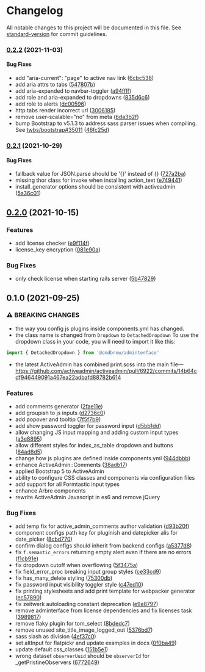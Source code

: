 # Changelog

All notable changes to this project will be documented in this file. See [standard-version](https://github.com/conventional-changelog/standard-version) for commit guidelines.

### [0.2.2](https://github.com/CMDBrew/adminterface/compare/v0.2.1...v0.2.2) (2021-11-03)


#### Bug Fixes

* add "aria-current": "page" to active nav link ([6cbc538](https://github.com/CMDBrew/adminterface/commit/6cbc538efeee86138450c1cc1aef491bf725a8d8))
* add aria attrs to tabs ([547807b](https://github.com/CMDBrew/adminterface/commit/547807b034bddb1079380729ec5e2209ee409b5c))
* add aria-expanded to navbar-toggler ([a94ffff](https://github.com/CMDBrew/adminterface/commit/a94ffff50ea0f4d7b50bff0881b04aabadc8dfe9))
* add role and aria-expanded to dropdowns ([835d6c6](https://github.com/CMDBrew/adminterface/commit/835d6c62c049385d6526f0b69d18f561291bd3b1))
* add role to alerts ([dc00596](https://github.com/CMDBrew/adminterface/commit/dc00596ae998c210af89c442c794bbda0d85b3e2))
* http tabs render incorrect url ([3006185](https://github.com/CMDBrew/adminterface/commit/300618546abb199b30e4906da8ad6cf8695a2a9f))
* remove user-scalable="no" from meta ([bda3b2f](https://github.com/CMDBrew/adminterface/commit/bda3b2fea20de05438f50aa3012529a0feac4792))
* bump Bootstrap to v5.1.3 to address sass parser issues when compiling. See [twbs/bootstrap#35011](https://github.com/twbs/bootstrap/issues/35011) ([46fc25d](https://github.com/CMDBrew/adminterface/commit/46fc25d4682fdf3eb662084d76b4e4360d1913fa))

### [0.2.1](https://github.com/CMDBrew/adminterface/compare/v0.2.0...v0.2.1) (2021-10-29)


#### Bug Fixes

* fallback value for JSON.parse should be '{}' instead of {} ([727a2ba](https://github.com/CMDBrew/adminterface/commit/727a2bab65145a06428d35408861ad680c08cccd))
* missing thor class for invoke when installing action_text ([e749441](https://github.com/CMDBrew/adminterface/commit/e749441cc9929307899247d09eff3d46943c180f))
* install_generator options should be consistent with activeadmin ([5a36c01](https://github.com/CMDBrew/adminterface/commit/5a36c01a4f1505476a125c1a085c8864665012c8))

## [0.2.0](https://github.com/CMDBrew/adminterface/compare/v0.1.0...v0.2.0) (2021-10-15)


### Features

* add license checker ([e9f114f](https://github.com/CMDBrew/adminterface/commit/e9f114f3a298185c66541392ba8eacaa5addb20d))
* license_key encryption ([081e90a](https://github.com/CMDBrew/adminterface/commit/081e90a549263db213fa4fdfb607df57649ceb07))


### Bug Fixes

* only check license when starting rails server ([5b47829](https://github.com/CMDBrew/adminterface/commit/5b478298d28f301e501e8ffaafca40e8c8080b56))

## 0.1.0 (2021-09-25)


### ⚠ BREAKING CHANGES

* the way you config js plugins inside components.yml has changed.
* the class name is changed from `Dropdown` to `DetachedDropdown`
To use the dropdown class in your code, you will need to import it like this:
```javascript
import { DetachedDropdown } from '@cmdbrew/adminterface'
```
* the latest ActiveAdmin has combined print.scss into the main file— https://github.com/activeadmin/activeadmin/pull/6922/commits/14b64cdf946449091a467ea22adbafd88782b614

### Features

* add comments generator ([2fae11e](https://github.com/CMDBrew/adminterface/commit/2fae11e8b2792d3ce20074bf59eb5fc240eb34ea))
* add groupish to js inputs ([d2736c0](https://github.com/CMDBrew/adminterface/commit/d2736c0da1ce8b41c5291a32ef77bc4b995f9679))
* add popover and tooltip ([7f5f7b9](https://github.com/CMDBrew/adminterface/commit/7f5f7b91957d66e57365c1712c30bc3c698ceda4))
* add show password toggler for password input ([d5bb1dd](https://github.com/CMDBrew/adminterface/commit/d5bb1dd815f07e10fa688e3b168a40cd3306fc30))
* allow changing JS input mapping and adding custom input types ([a3e8895](https://github.com/CMDBrew/adminterface/commit/a3e8895cf03fe1f727cd1a3e918f5c83c1226704))
* allow different styles for index_as_table dropdown and buttons ([84ad8d5](https://github.com/CMDBrew/adminterface/commit/84ad8d51c35c0a1eff080d4f0d5440f478c05c42))
* change how js plugins are defined inside components.yml ([944dbbb](https://github.com/CMDBrew/adminterface/commit/944dbbb5caed170c38b838c6d482bab82eadd603))
* enhance ActiveAdmin::Comments ([38adb17](https://github.com/CMDBrew/adminterface/commit/38adb175c6879bc81571f83fb2702452765e729d))
* applied Bootstrap 5 to ActiveAdmin
* ability to configure CSS classes and components via configuration files
* add support for all Formtastic input types
* enhance Arbre components
* rewrite ActiveAdmin Javascript in es6 and remove jQuery

### Bug Fixes

* add temp fix for active_admin_comments author validation ([d93b20f](https://github.com/CMDBrew/adminterface/commit/d93b20f2ebdc22642a8b4c14bc1924c6eedf1ca4))
* component configs path key for pluginish and datepicker alis for date_picker ([8cbd770](https://github.com/CMDBrew/adminterface/commit/8cbd77060f8569fe04a4e967274b9528f0dc03f1))
* confirm dialog configs should inherit from backend configs ([a5377d8](https://github.com/CMDBrew/adminterface/commit/a5377d8257037f1b345c49b7b97e852bb971a48b))
* fix `f.semantic_errors` returning empty alert even if there are no errors ([f1cb91e](https://github.com/CMDBrew/adminterface/commit/f1cb91e4d03f0b4597aba9e4922ede0d8ac0e60d))
* fix dropdown cutoff when overflowing ([5f3475a](https://github.com/CMDBrew/adminterface/commit/5f3475a7710214e682217dea430fe805f1e950f3))
* fix field_error_proc breaking input group styles ([ce33cd9](https://github.com/CMDBrew/adminterface/commit/ce33cd97aad62e9bca16242e00db1fb66bda4deb))
* fix has_many_delete styling ([75300db](https://github.com/CMDBrew/adminterface/commit/75300db021371bcad5c5e6dc0635e1003c40ea55))
* fix password input visibility toggler style ([c47ed10](https://github.com/CMDBrew/adminterface/commit/c47ed101dde2c4b5d8585e7f070edb9569f1d122))
* fix printing stylesheets and add print template for webpacker generator ([ec57890](https://github.com/CMDBrew/adminterface/commit/ec5789015050cc4dd2e1ecba5a7421ce526db36e))
* fix zeitwerk autoloading constant deprecation ([e9a8797](https://github.com/CMDBrew/adminterface/commit/e9a879778346228b8cef2bd671ffe45d51291c6a))
* remove adminterface from license dependencies and fix licenses task ([3989817](https://github.com/CMDBrew/adminterface/commit/3989817b0f677850d779b30afe297f750b318026))
* remove flaky plugin for tom_select ([8bdedc7](https://github.com/CMDBrew/adminterface/commit/8bdedc7bd202e6db5ed16edbca4948cad3710aee))
* remove unused site_title_image_logged_out ([5376bd7](https://github.com/CMDBrew/adminterface/commit/5376bd70819b390db2cca32c9256176bb513e64b))
* sass slash as division ([4ef37c0](https://github.com/CMDBrew/adminterface/commit/4ef37c0a9bdd1882ca2ee745fab76a8e7e0794f2))
* set altInput for flatpickr and update examples in docs ([0f0ba49](https://github.com/CMDBrew/adminterface/commit/0f0ba497fcec95fbb2d9710c4954f647139beea9))
* update default css_classes ([151b5e1](https://github.com/CMDBrew/adminterface/commit/151b5e1e34fc4cc62c4117e6a02349f72f366174))
* wrong dataset `observerUuid` should be `observerId` for _getPristineObservers ([6772649](https://github.com/CMDBrew/adminterface/commit/67726495c279abe502a302e9568ab5b3d9fd66f1))
